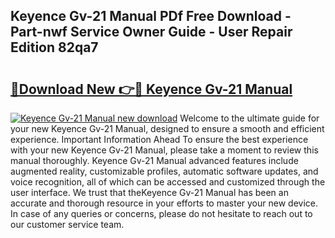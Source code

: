 ## Keyence Gv-21 Manual PDf Free Download - Part-nwf Service Owner Guide - User Repair Edition 82qa7

# <h2><a href="http://bc9833.oget.top/?id=Keyence+Gv-21+Manual">🔗Download New 👉🔴 Keyence Gv-21 Manual</a></h2>

[![Keyence Gv-21 Manual new download](https://i.imgur.com/5g1atiW.png)](http://bc9833.oget.top/?id=Keyence+Gv-21+Manual)
Welcome to the ultimate guide for your new Keyence Gv-21 Manual, designed to ensure a smooth and efficient experience. Important Information Ahead To ensure the best experience with your new Keyence Gv-21 Manual, please take a moment to review this manual thoroughly. Keyence Gv-21 Manual advanced features include augmented reality, customizable profiles, automatic software updates, and voice recognition, all of which can be accessed and customized through the user interface. We trust that theKeyence Gv-21 Manual has been an accurate and thorough resource in your efforts to master your new device. In case of any queries or concerns, please do not hesitate to reach out to our customer service team.
